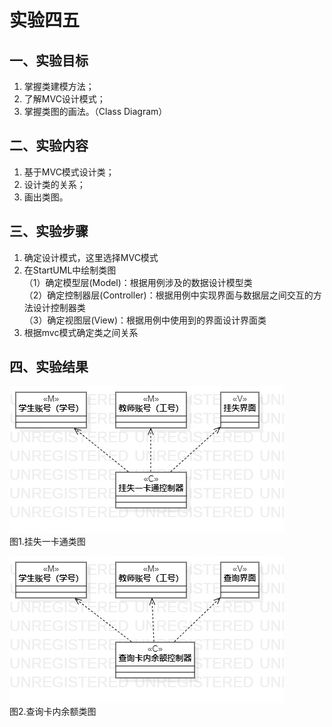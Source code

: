 # 实验四五

## 一、实验目标

1. 掌握类建模方法；
2. 了解MVC设计模式；
3. 掌握类图的画法。（Class Diagram）

## 二、实验内容

1. 基于MVC模式设计类；
2. 设计类的关系；
3. 画出类图。

## 三、实验步骤

1. 确定设计模式，这里选择MVC模式
2. 在StartUML中绘制类图  
   （1）确定模型层(Model)：根据用例涉及的数据设计模型类  
   （2）确定控制器层(Controller)：根据用例中实现界面与数据层之间交互的方法设计控制器类  
   （3）确定视图层(View)：根据用例中使用到的界面设计界面类   
3. 根据mvc模式确定类之间关系 

## 四、实验结果
![挂失一卡通类图](./挂失一卡通类图.jpg)  
图1.挂失一卡通类图

![查询卡内余额类图](./查询卡内余额类图.jpg)   
图2.查询卡内余额类图
